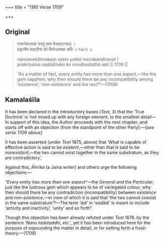 +++
title = "1180 Verse 1709"

+++
## Original 
>
> नन्वनेकात्मकं वस्तु यथा मेचकरत्नवत् ।  
> प्रकृत्यैव सदादीनां को विरोधस्तथा सति ॥ १७०९ ॥ 
>
> *nanvanekātmakaṃ vastu yathā mecakaratnavat* \|  
> *prakṛtyaiva sadādīnāṃ ko virodhastathā sati* \|\| 1709 \|\| 
>
> “As a matter of fact, every entity has more than one aspect,—like the gem sapphire; why then should there be any incompatibility among ‘existence’, ‘non-existence’ and the rest?”—(1709)



## Kamalaśīla

It has been declared in the Introductory bases (*Text*, 3) that the ‘True Doctrine’ is ‘not mixed up with any foreign element, to the smallest detail—In support of this idea, the Author proceeds with the next chapter; and starts off with an objection (from the standpoint of the other Party):—[*see verse 1709 above*]

It has been asserted (under *Text* 1675, above) that ‘What is capable of effective action is said to be *existent*,—other than that is said to be *nonexistent*,—the two cannot exist together in the same substratum, as they are contradictory’,

Against this, *Āhrīka* (a Jaina writer) and others urge the following objections:—

“*Every entity has more than one aspect^*—the *General* and the *Particular*; just like the lustrous gem which appears to be of variegated colour; why then should there be any contradiction (incompatibility) between *existence* and *non-existence*,—in view of which it is said that ‘the two cannot coexist in the same substratum’?—The term ‘*ādi*’ in ‘*sadādi*’ is meant to include ‘activity and inactivity’, ‘unity’ and so forth”.

Though this objection has been already refuted under *Text* 1676. by the sentence ‘*Nanu tadetaddhi*, *etc*.’, yet it has been introduced here for the purpose of expounding the matter in detail, or for setting forth a fresh theory.—(1709)


